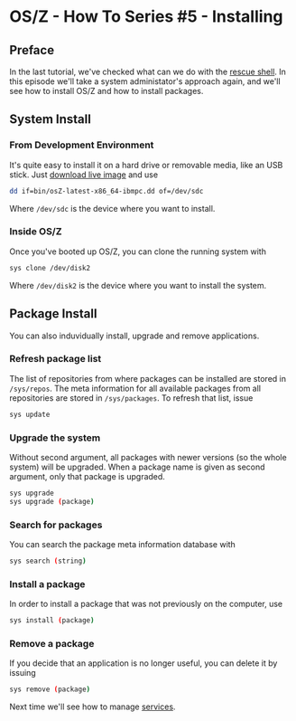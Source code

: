 OS/Z - How To Series #5 - Installing
====================================

Preface
-------

In the last tutorial, we've checked what can we do with the [rescue shell](https://github.com/bztsrc/osz/blob/master/docs/howto4-rescueshell.md).
In this episode we'll take a system administator's approach again, and we'll see how to install OS/Z and how to install packages.

System Install
--------------

### From Development Environment

It's quite easy to install it on a hard drive or removable media, like an USB stick.
Just [download live image](https://github.com/bztsrc/osz/blob/master/bin/) and use

```sh
dd if=bin/osZ-latest-x86_64-ibmpc.dd of=/dev/sdc
```

Where `/dev/sdc` is the device where you want to install.

### Inside OS/Z

Once you've booted up OS/Z, you can clone the running system with

```sh
sys clone /dev/disk2
```

Where `/dev/disk2` is the device where you want to install the system.

Package Install
---------------

You can also induvidually install, upgrade and remove applications.

### Refresh package list

The list of repositories from where packages can be installed are stored in `/sys/repos`.
The meta information for all available packages from all repositories are stored in `/sys/packages`.
To refresh that list, issue

```sh
sys update
```

### Upgrade the system

Without second argument, all packages with newer versions (so the whole system) will be upgraded.
When a package name is given as second argument, only that package is upgraded.

```sh
sys upgrade
sys upgrade (package)
```

### Search for packages

You can search the package meta information database with

```sh
sys search (string)
```

### Install a package

In order to install a package that was not previously on the computer, use

```sh
sys install (package)
```

### Remove a package

If you decide that an application is no longer useful, you can delete it by issuing

```sh
sys remove (package)
```

Next time we'll see how to manage [services](https://github.com/bztsrc/osz/blob/master/docs/howto6-services.md).
